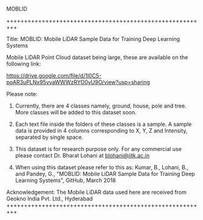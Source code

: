 MOBLID

+++++++++++++++++++++++++++++++++++++++++++++++++++++++++

Title: MOBLID: Mobile LiDAR Sample Data for Training Deep Learning Systems

Mobile LiDAR Point Cloud dataset being large, these are available on the following link:

https://drive.google.com/file/d/1l0C5-poAR3uPLNx95vvaWWWzRYO0yU9O/view?usp=sharing

Please note:

1. Currently, there are 4 classes namely, ground, house, pole and tree. More classes will be added to this dataset soon.

2. Each text file inside the folders of these classes is a sample. A sample data is provided in 4 columns corresponding to X, Y, Z and Intensity, separated by single space.

3. This dataset is for research purpose only. For any commercial use please contact Dr. Bharat Lohani at blohani@iitk.ac.in

4. When using this dataset please refer to this as: Kumar, B., Lohani, B., and Pandey, G., "MOBLID: Mobile LiDAR Sample Data for Training Deep Learning Systems", GitHub, March 2018

Acknowledgement: The Mobile LiDAR data used here are received from Geokno India Pvt. Ltd., Hyderabad +++++++++++++++++++++++++++++++++++++++++++++++++++++++++
